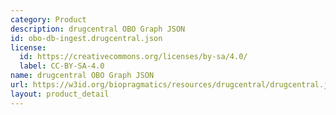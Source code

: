 ```yaml
---
category: Product
description: drugcentral OBO Graph JSON
id: obo-db-ingest.drugcentral.json
license:
  id: https://creativecommons.org/licenses/by-sa/4.0/
  label: CC-BY-SA-4.0
name: drugcentral OBO Graph JSON
url: https://w3id.org/biopragmatics/resources/drugcentral/drugcentral.json
layout: product_detail
---
```

